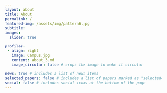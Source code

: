 ```yaml
---
layout: about
title: About
permalink: /
featured-img: /assets/img/pattern6.jpg
subtitle: 
images:
  slider: true

profiles:
 - align: right
   image: Campus.jpg
   content: about_3.md
   image_circular: false # crops the image to make it circular

news: true # includes a list of news items
selected_papers: false # includes a list of papers marked as "selected={true}"
social: false # includes social icons at the bottom of the page
---
```


